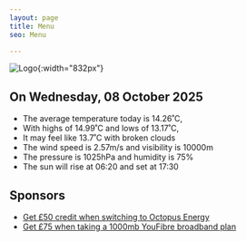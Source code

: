 ```yaml
---
layout: page
title: Menu
seo: Menu

---
```


![Logo](/images/logo.jpg){:width="832px"}

<!-- weather_marker starts -->
## On Wednesday, 08 October 2025

- The average temperature today is 14.26˚C,
- With highs of 14.99˚C and lows of 13.17˚C,
- It may feel like 13.7˚C with broken clouds
- The wind speed is 2.57m/s and visibility is 10000m
- The pressure is 1025hPa and humidity is 75%
- The sun will rise at 06:20 and set at 17:30

<!-- weather_marker ends -->

## Sponsors

- [Get £50 credit when switching to Octopus Energy](https://bit.ly/3oD1nnS)
- [Get £75 when taking a 1000mb YouFibre broadband plan](https://aklam.io/91zWhU?)
